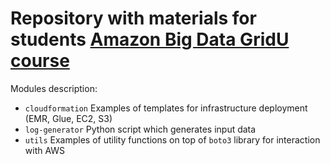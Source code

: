# Repository with materials for students [Amazon Big Data GridU course](https://gridu.litmos.com/course/2859381)

Modules description:
* `cloudformation` Examples of templates for infrastructure deployment (EMR, Glue, EC2, S3)
* `log-generator` Python script which generates input data
* `utils` Examples of utility functions on top of `boto3` library for interaction with AWS
